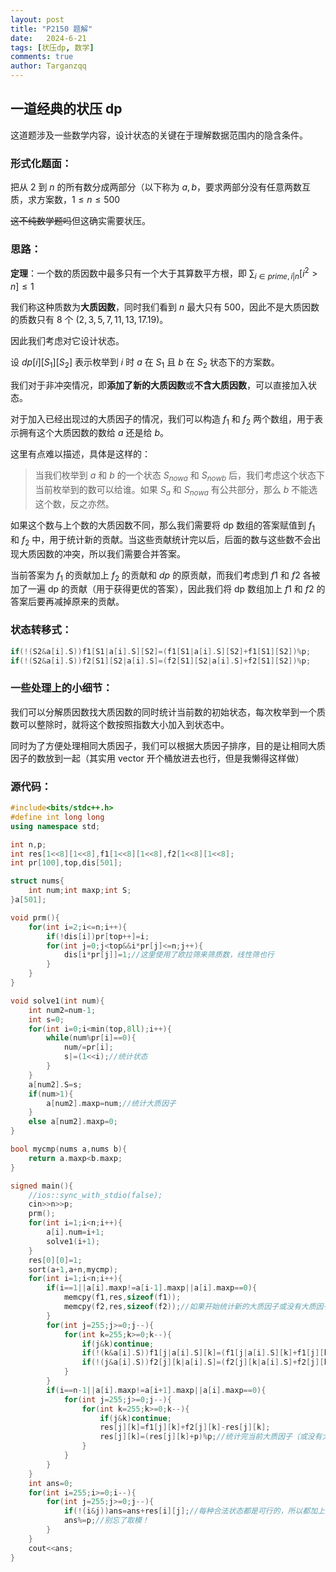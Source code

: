 ```yaml
---
layout: post
title: "P2150 题解"
date:   2024-6-21
tags: [状压dp, 数学]
comments: true
author: Targanzqq
---
```


## 一道经典的状压 dp
这道题涉及一些数学内容，设计状态的关键在于理解数据范围内的隐含条件。

### 形式化题面：
把从 $2$ 到 $n$ 的所有数分成两部分（以下称为 $a,b$，要求两部分没有任意两数互质，求方案数，$1\le n\le 500$

~~这不纯数学题吗~~但这确实需要状压。
### 思路：
**定理**：一个数的质因数中最多只有一个大于其算数平方根，即 $\sum_{i\in prime,i|n} [i^2>n]\le 1$ 

我们称这种质数为**大质因数**，同时我们看到 $n$ 最大只有 $500$，因此不是大质因数的质数只有 $8$ 个 $(2,3,5,7,11,13,17.19)$。

因此我们考虑对它设计状态。

设 $dp[i][S_1][S_2]$ 表示枚举到 $i$ 时 $a$ 在 $S_1$ 且 $b$ 在 $S_2$ 状态下的方案数。

我们对于非冲突情况，即**添加了新的大质因数**或**不含大质因数**，可以直接加入状态。

对于加入已经出现过的大质因子的情况，我们可以构造 $f_1$ 和 $f_2$ 两个数组，用于表示拥有这个大质因数的数给 $a$ 还是给 $b$。

这里有点难以描述，具体是这样的：
> 当我们枚举到 $a$ 和 $b$ 的一个状态 $S_{nowa}$ 和 $S_{nowb}$ 后，我们考虑这个状态下当前枚举到的数可以给谁。如果 $S_a$ 和 $S_{nowa}$ 有公共部分，那么 $b$ 不能选这个数，反之亦然。

如果这个数与上个数的大质因数不同，那么我们需要将 dp 数组的答案赋值到 $f_1$ 和 $f_2$ 中，用于统计新的贡献。当这些贡献统计完以后，后面的数与这些数不会出现大质因数的冲突，所以我们需要合并答案。

当前答案为 $f_1$ 的贡献加上 $f_2$ 的贡献和 $dp$ 的原贡献，而我们考虑到 $f1$ 和 $f2$ 各被加了一遍 dp 的贡献（用于获得更优的答案），因此我们将 dp 数组加上 $f1$ 和 $f2$ 的答案后要再减掉原来的贡献。

### 状态转移式：
```cpp
if(!(S2&a[i].S))f1[S1|a[i].S][S2]=(f1[S1|a[i].S][S2]+f1[S1][S2])%p;
if(!(S2&a[i].S))f2[S1][S2|a[i].S]=(f2[S1][S2|a[i].S]+f2[S1][S2])%p;
```

### 一些处理上的小细节：
我们可以分解质因数找大质因数的同时统计当前数的初始状态，每次枚举到一个质数可以整除时，就将这个数按照指数大小加入到状态中。

同时为了方便处理相同大质因子，我们可以根据大质因子排序，目的是让相同大质因子的数放到一起（其实用 vector 开个桶放进去也行，但是我懒得这样做）


### 源代码：
```cpp
#include<bits/stdc++.h>
#define int long long
using namespace std;

int n,p;
int res[1<<8][1<<8],f1[1<<8][1<<8],f2[1<<8][1<<8];
int pr[100],top,dis[501];

struct nums{
	int num;int maxp;int S;
}a[501];

void prm(){
	for(int i=2;i<=n;i++){
		if(!dis[i])pr[top++]=i;
		for(int j=0;j<top&&i*pr[j]<=n;j++){
			dis[i*pr[j]]=1;//这里使用了欧拉筛来筛质数，线性筛也行
		}
	}
}

void solve1(int num){
	int num2=num-1;
	int s=0;
	for(int i=0;i<min(top,8ll);i++){
		while(num%pr[i]==0){
			num/=pr[i];
			s|=(1<<i);//统计状态
		}
	}
	a[num2].S=s;
	if(num>1){
		a[num2].maxp=num;//统计大质因子
	}
	else a[num2].maxp=0;
}

bool mycmp(nums a,nums b){
	return a.maxp<b.maxp;
}

signed main(){
	//ios::sync_with_stdio(false);
	cin>>n>>p;
	prm();
	for(int i=1;i<n;i++){
		a[i].num=i+1;
		solve1(i+1);
	}
	res[0][0]=1;
	sort(a+1,a+n,mycmp);
	for(int i=1;i<n;i++){
		if(i==1||a[i].maxp!=a[i-1].maxp||a[i].maxp==0){
			memcpy(f1,res,sizeof(f1));
			memcpy(f2,res,sizeof(f2));//如果开始统计新的大质因子或没有大质因子，则进行赋值
		}
		for(int j=255;j>=0;j--){
			for(int k=255;k>=0;k--){
				if(j&k)continue;
				if(!(k&a[i].S))f1[j|a[i].S][k]=(f1[j|a[i].S][k]+f1[j][k])%p;
				if(!(j&a[i].S))f2[j][k|a[i].S]=(f2[j][k|a[i].S]+f2[j][k])%p;//状态转移
			}
		}
		if(i==n-1||a[i].maxp!=a[i+1].maxp||a[i].maxp==0){
			for(int j=255;j>=0;j--){
			    for(int k=255;k>=0;k--){
			    	if(j&k)continue;
				    res[j][k]=f1[j][k]+f2[j][k]-res[j][k];
				    res[j][k]=(res[j][k]+p)%p;//统计完当前大质因子（或没有大质因子），进行合并
		    	}
	    	}
		}
	}
	int ans=0;
    for(int i=255;i>=0;i--){
    	for(int j=255;j>=0;j--){
    		if(!(i&j))ans=ans+res[i][j];//每种合法状态都是可行的，所以都加上
    		ans%=p;//别忘了取模！
		}
	}
	cout<<ans;
}
```
